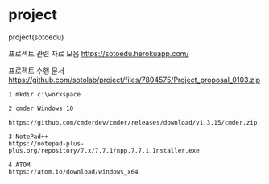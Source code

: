 # project
project(sotoedu)

   프로젝트 관련 자료 모음
   https://sotoedu.herokuapp.com/

   프로젝트 수행 문서
   https://github.com/sotolab/project/files/7804575/Project_proposal_0103.zip
   

    1 mkdir c:\workspace

    2 cmder Windows 10

    https://github.com/cmderdev/cmder/releases/download/v1.3.15/cmder.zip

    3 NotePad++
    https://notepad-plus-plus.org/repository/7.x/7.7.1/npp.7.7.1.Installer.exe
    
    4 ATOM 
    https://atom.io/download/windows_x64
    
    
    
    
